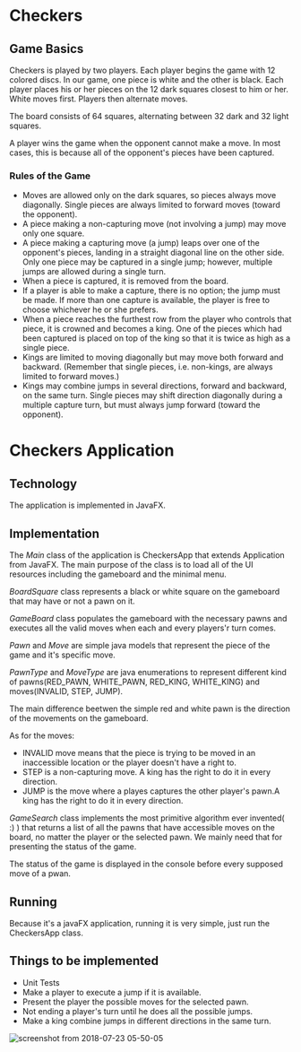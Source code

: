 # Checkers

## Game Basics

Checkers is played by two players. Each player begins the game with 12 colored discs.
In our game, one piece is white and the other is black. 
Each player places his or her pieces on the 12 dark squares closest to him or her. 
White moves first. Players then alternate moves.

The board consists of 64 squares, alternating between 32 dark and 32 light squares.

A player wins the game when the opponent cannot make a move. 
In most cases, this is because all of the opponent's pieces have been captured.

### Rules of the Game

* Moves are allowed only on the dark squares, so pieces always move diagonally. Single pieces are always limited to forward moves (toward the opponent).
* A piece making a non-capturing move (not involving a jump) may move only one square.
* A piece making a capturing move (a jump) leaps over one of the opponent's pieces, landing in a straight diagonal line on the other side. Only one piece may be captured in a single jump; however, multiple jumps are allowed during a single turn.
* When a piece is captured, it is removed from the board.
* If a player is able to make a capture, there is no option; the jump must be made. If more than one capture is available, the player is free to choose whichever he or she prefers.
* When a piece reaches the furthest row from the player who controls that piece, it is crowned and becomes a king. One of the pieces which had been captured is placed on top of the king so that it is twice as high as a single piece.
* Kings are limited to moving diagonally but may move both forward and backward. (Remember that single pieces, i.e. non-kings, are always limited to forward moves.)
* Kings may combine jumps in several directions, forward and backward, on the same turn. Single pieces may shift direction diagonally during a multiple capture turn, but must always jump forward (toward the opponent).

# Checkers Application

## Technology

The application is implemented in JavaFX.

## Implementation

The _Main_ class of the application is CheckersApp that extends Application from JavaFX.
The main purpose of the class is to load all of the UI resources including the gameboard and the minimal menu.

_BoardSquare_ class represents a black or white square on the gameboard that may have or not a pawn on it.

_GameBoard_ class populates the gameboard with the necessary pawns and executes all the valid moves when each and every players'r turn comes.
 
 _Pawn_ and _Move_ are simple java models that represent the piece of the game and it's specific move.
 
 _PawnType_ and _MoveType_ are java enumerations to represent different kind of pawns(RED_PAWN, WHITE_PAWN, RED_KING, WHITE_KING) and moves(INVALID, STEP, JUMP).
 
 The main difference beetwen the simple red and white pawn is the direction of the movements on the gameboard. 
 
 As for the moves:
 
* INVALID move means that the piece is trying to be moved in an inaccessible location or the player doesn't have a right to.
* STEP is a non-capturing move. A king has the right to do it in every direction.
* JUMP is the move where a playes captures the other player's pawn.A king has the right to do it in every direction.

_GameSearch_ class implements the most primitive algorithm ever invented( :) ) that returns a list of all the pawns that have accessible moves on the board, no matter the player or the selected pawn.
We mainly need that for presenting the status of the game.

The status of the game is displayed in the console before every supposed move of a pwan.

## Running

Because it's a javaFX application, running it is very simple, just run the CheckersApp class.

## Things to be implemented

* Unit Tests
* Make a player to execute a jump if it is available.
* Present the player the possible moves for the selected pawn.
* Not ending a player's turn until he does all the possible jumps.
* Make a king combine jumps in different directions in the same turn.

![screenshot from 2018-07-23 05-50-05](https://user-images.githubusercontent.com/23499989/43054918-7fbad950-8e3c-11e8-9d60-b358354dacdd.png)


